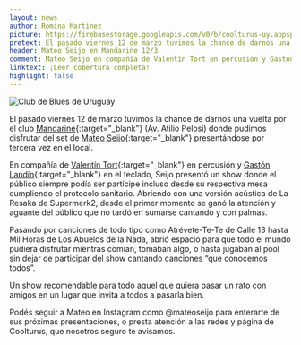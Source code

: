 ```yaml
---
layout: news
author: Romina Martinez
picture: https://firebasestorage.googleapis.com/v0/b/coolturus-uy.appspot.com/o/news%2Fmateoseijo.jpeg?alt=media&token=959f112a-92cd-4263-9eac-21061d8a6641
pretext: El pasado viernes 12 de marzo tuvimos la chance de darnos una vuelta por el club Mandarine (Av. Atilio Pelosi) donde pudimos disfrutar del set de Mateo Seijo presentándose por tercera vez en el local.
header: Mateo Seijo en Mandarine 12/3
comment: Mateo Seijo en compañía de Valentín Tort en percusión y Gastón Landín en el teclado dando su show en Mandarine.
linktext: ¡Leer cobertura completa! 
highlight: false
---
```

<div class="image-box">
<img src="https://firebasestorage.googleapis.com/v0/b/coolturus-uy.appspot.com/o/news%2Fmateoseijo.jpeg?alt=media&token=959f112a-92cd-4263-9eac-21061d8a6641" alt="Club de Blues de Uruguay"></div>

El pasado viernes 12 de marzo tuvimos la chance de darnos una vuelta por el club [Mandarine](https://www.instagram.com/mandarineclub.uy/){:target="_blank"} (Av. Atilio Pelosi) donde pudimos disfrutar del set de [Mateo Seijo](https://www.instagram.com/mateoseijo/){:target="_blank"} presentándose por tercera vez en el local.
 
En compañía de [Valentín Tort](https://www.instagram.com/valentintort/){:target="_blank"} en percusión y [Gastón Landín](https://instagram.com/gastonlandinanglet){:target="_blank"} en el teclado, Seijo presentó un show donde el público siempre podía ser partícipe incluso desde su respectiva mesa cumpliendo el protocolo sanitario. Abriendo con una versión acústica de La Resaka de Supermerk2, desde el primer momento se ganó la atención y aguante del público que no tardó en sumarse cantando y con palmas.

Pasando por canciones de todo tipo como Atrévete-Te-Te de Calle 13 hasta Mil Horas de Los Abuelos de la Nada, abrió espacio para que todo el mundo pudiera disfrutar mientras comían, tomaban algo, o hasta jugaban al pool sin dejar de participar del show cantando canciones “que conocemos todos”.

Un show recomendable para todo aquel que quiera pasar un rato con amigos en un lugar que invita a todos a pasarla bien.

Podés seguir a Mateo en Instagram como @mateoseijo para enterarte de sus próximas presentaciones, o presta atención a las redes y página de Coolturus, que nosotros seguro te avisamos.
